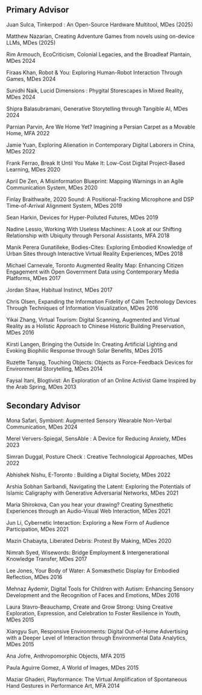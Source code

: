 ## Primary Advisor

Juan Sulca, Tinkerpod : An Open-Source Hardware Multitool, MDes (2025)

Matthew Nazarian, Creating Adventure Games from novels using on-device LLMs, MDes (2025)

Rim Armouch, EcoCriticism, Colonial Legacies, and the Broadleaf Plantain, MDes 2024

Firaas Khan, Robot & You: Exploring Human-Robot Interaction Through Games, MDes 2024

Sunidhi Naik, Lucid Dimensions : Phygital Storescapes in Mixed Reality, MDes 2024

Shipra Balasubramani, Generative Storytelling through Tangible AI, MDes 2024

Parnian Parvin, Are We Home Yet? Imagining a Persian Carpet as a Movable Home, MFA 2022

Jamie Yuan, Exploring Alienation in Contemporary Digital Laborers in China, MDes 2022

Frank Ferrao, Break It Until You Make It: Low-Cost Digital Project-Based Learning, MDes 2020

April De Zen, A Misinformation Blueprint: Mapping Warnings in an Agile Communication System, MDes 2020

Finlay Braithwaite, 2020 Sound: A Positional-Tracking Microphone and DSP Time-of-Arrival Alignment System, MDes 2019

Sean Harkin, Devices for Hyper-Polluted Futures, MDes 2019

Nadine Lessio, Working With Useless Machines: A Look at our Shifting Relationship with Ubiquity through Personal Assistants, MFA 2018

Manik Perera Gunatilleke, Bodies-Cites: Exploring Embodied Knowledge of Urban Sites through Interactive Virtual Reality Experiences, MDes 2018

Michael Carnevale, Toronto Augmented Reality Map: Enhancing Citizen Engagement with Open Government Data using Contemporary Media Platforms, MDes 2017 

Jordan Shaw, Habitual Instinct, MDes 2017

Chris Olsen, Expanding the Information Fidelity of Calm Technology Devices Through Techniques of Information Visualization, MDes 2016

Yikai Zhang, Virtual Tourism: Digital Scanning, Augmented and Virtual Reality as a Holistic Approach to Chinese Historic Building Preservation, MDes 2016

Kirsti Langen, Bringing the Outside In: Creating Artificial Lighting and Evoking Biophilic Response through Solar Benefits, MDes 2015

Ruzette Tanyag, Touching Objects: Objects as Force-Feedback Devices for Environmental Storytelling, MDes 2014

Faysal Itani, Blogtivist: An Exploration of an Online Activist Game Inspired by the Arab Spring, 
MDes 2013

## Secondary Advisor

Mona Safari, Symbiont: Augmented Sensory Wearable Non-Verbal Communication, MDes 2024

Merel Ververs-Spiegal, SensAble : A Device for Reducing Anxiety, MDes 2023

Simran Duggal, Posture Check : Creative Technological Approaches, MDes 2022

Abhishek Nishu, E-Toronto : Building a Digital Society, MDes 2022

Arshia Sobhan Sarbandi, Navigating the Latent: Exploring the Potentials of Islamic Caligraphy 
with Generative Adversarial Networks, MDes 2021

Maria Shirokova, Can you hear your drawing? Creating Synesthetic Experiences through 
an Audio-Visual Web Interaction, MDes 2021

Jun Li, Cybernetic Interaction: Exploring a New Form of Audience Participation, MDes 2021

Mazin Chabayta, Liberated Debris: Protest By Making, MDes 2020

Nimrah Syed, Wisewords: Bridge Employment & Intergenerational Knowledge Transfer, MDes 2017

Lee Jones, Your Body of Water: A Somæsthetic Display for Embodied Reflection, MDes 2016

Mehnaz Aydemir, Digital Tools for Children with Autism: Enhancing Sensory Development and the Recognition of Faces and Emotions, MDes 2016

Laura Stavro-Beauchamp, Create and Grow Strong: Using Creative Exploration, Expression, 
and Celebration to Foster Resilience in Youth, MDes 2015

Xiangyu Sun, Responsive Environments: Digital Out-of-Home Advertising with a Deeper Level 
of Interaction through Environmental Data Analytics, MDes 2015

Ana Jofre, Anthropomorphic Objects, MFA 2015

Paula Aguirre Gomez, A World of Images, MDes 2015

Maziar Ghaderi, Playformance: The Virtual Amplification of Spontaneous Hand Gestures 
in Performance Art, MFA 2014